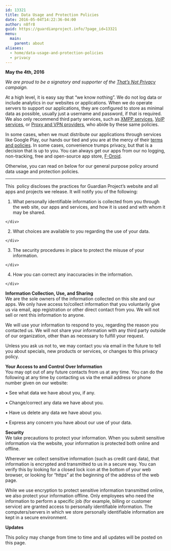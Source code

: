 ```yaml
---
id: 13321
title: Data Usage and Protection Policies
date: 2016-05-04T14:22:36-04:00
author: n8fr8
guid: https://guardianproject.info/?page_id=13321
menu:
  main:
    parent: about
aliases:
  - home/data-usage-and-protection-policies
  - privacy
---
```

**May the 4th, 2016**

_We are proud to be a signatory and supporter of the [That&#8217;s Not Privacy](https://www.thatsnotprivacy.com/) campaign._

At a high level, it is easy say that &#8220;we know nothing&#8221;. We do not log data or include analytics in our websites or applications. When we do operate servers to support our applications, they are configured to store as minimal data as possible, usually just a username and password, if that is required. We also only recommend third party services, such as [XMPP services](https://www.otr.im/chat.html), [VoIP services](https://ostel.co), or [Proxy and VPN providers](https://torproject.org), who abide by these same policies.

In some cases, when we must distribute our applications through services like Google Play, our hands our tied and you are at the mercy of their [terms and policies](https://play.google.com/about/play-terms.html). In some cases, convenience trumps privacy, but that is a decision that is up to you. You can always get our apps from our no logging, non-tracking, free and open-source app store, [F-Droid](/fdroid).

Otherwise, you can read on below for our general purpose policy around data usage and protection policies.

* * *

This  policy discloses the practices for Guardian Project&#8217;s website and all apps and projects we release. It will notify you of the following:

  1. <div>
      What personally identifiable information is collected from you through the web site, our apps and services, and how it is used and with whom it may be shared.
    </div>

  2. <div>
      What choices are available to you regarding the use of your data.
    </div>

  3. <div>
      The security procedures in place to protect the misuse of your information.
    </div>

  4. <div>
      How you can correct any inaccuracies in the information.
    </div>

**Information Collection, Use, and Sharing**  
We are the sole owners of the information collected on this site and our apps. We only have access to/collect information that you voluntarily give us via email, app registration or other direct contact from you. We will not sell or rent this information to anyone.

We will use your information to respond to you, regarding the reason you contacted us. We will not share your information with any third party outside of our organization, other than as necessary to fulfill your request.

Unless you ask us not to, we may contact you via email in the future to tell you about specials, new products or services, or changes to this privacy policy.

**Your Access to and Control Over Information**  
You may opt out of any future contacts from us at any time. You can do the following at any time by contacting us via the email address or phone number given on our website:

• See what data we have about you, if any.

• Change/correct any data we have about you.

• Have us delete any data we have about you.

• Express any concern you have about our use of your data.

**Security**  
We take precautions to protect your information. When you submit sensitive information via the website, your information is protected both online and offline.

Wherever we collect sensitive information (such as credit card data), that information is encrypted and transmitted to us in a secure way. You can verify this by looking for a closed lock icon at the bottom of your web browser, or looking for &#8220;https&#8221; at the beginning of the address of the web page.

While we use encryption to protect sensitive information transmitted online, we also protect your information offline. Only employees who need the information to perform a specific job (for example, billing or customer service) are granted access to personally identifiable information. The computers/servers in which we store personally identifiable information are kept in a secure environment.

**Updates**

This policy may change from time to time and all updates will be posted on this page.

&nbsp;